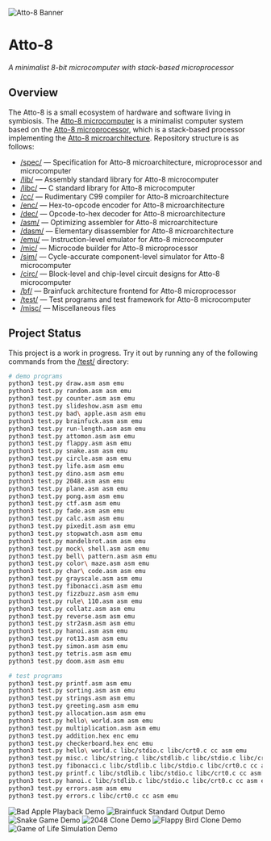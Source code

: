 ![Atto-8 Banner](misc/assets/banner.png)

# Atto-8

_A minimalist 8-bit microcomputer with stack-based microprocessor_

## Overview

The Atto-8 is a small ecosystem of hardware and software living in symbiosis. The [Atto-8 microcomputer](spec/microcomputer.md) is a minimalist computer system based on the [Atto-8 microprocessor](spec/microprocessor.md), which is a stack-based processor implementing the [Atto-8 microarchitecture](spec/microarchitecture.md). Repository structure is as follows:

- [/spec/](spec/) &mdash; Specification for Atto-8 microarchitecture, microprocessor and microcomputer
- [/lib/](lib/) &mdash; Assembly standard library for Atto-8 microcomputer
- [/libc/](libc/) &mdash; C standard library for Atto-8 microcomputer
- [/cc/](cc/) &mdash; Rudimentary C99 compiler for Atto-8 microarchitecture
- [/enc/](enc/) &mdash; Hex-to-opcode encoder for Atto-8 microarchitecture
- [/dec/](dec/) &mdash; Opcode-to-hex decoder for Atto-8 microarchitecture
- [/asm/](asm/) &mdash; Optimizing assembler for Atto-8 microarchitecture
- [/dasm/](dasm/) &mdash; Elementary disassembler for Atto-8 microarchitecture
- [/emu/](emu/) &mdash; Instruction-level emulator for Atto-8 microcomputer
- [/mic/](mic/) &mdash; Microcode builder for Atto-8 microprocessor
- [/sim/](sim/) &mdash; Cycle-accurate component-level simulator for Atto-8 microcomputer
- [/circ/](circ/) &mdash; Block-level and chip-level circuit designs for Atto-8 microcomputer
- [/bf/](bf/) &mdash; Brainfuck architecture frontend for Atto-8 microprocessor
- [/test/](test/) &mdash; Test programs and test framework for Atto-8 microcomputer
- [/misc/](misc/) &mdash; Miscellaneous files

## Project Status

This project is a work in progress. Try it out by running any of the following commands from the [/test/](test/) directory:

```bash
# demo programs
python3 test.py draw.asm asm emu
python3 test.py random.asm asm emu
python3 test.py counter.asm asm emu
python3 test.py slideshow.asm asm emu
python3 test.py bad\ apple.asm asm emu
python3 test.py brainfuck.asm asm emu
python3 test.py run-length.asm asm emu
python3 test.py attomon.asm asm emu
python3 test.py flappy.asm asm emu
python3 test.py snake.asm asm emu
python3 test.py circle.asm asm emu
python3 test.py life.asm asm emu
python3 test.py dino.asm asm emu
python3 test.py 2048.asm asm emu
python3 test.py plane.asm asm emu
python3 test.py pong.asm asm emu
python3 test.py ctf.asm asm emu
python3 test.py fade.asm asm emu
python3 test.py calc.asm asm emu
python3 test.py pixedit.asm asm emu
python3 test.py stopwatch.asm asm emu
python3 test.py mandelbrot.asm asm emu
python3 test.py mock\ shell.asm asm emu
python3 test.py bell\ pattern.asm asm emu
python3 test.py color\ maze.asm asm emu
python3 test.py char\ code.asm asm emu
python3 test.py grayscale.asm asm emu
python3 test.py fibonacci.asm asm emu
python3 test.py fizzbuzz.asm asm emu
python3 test.py rule\ 110.asm asm emu
python3 test.py collatz.asm asm emu
python3 test.py reverse.asm asm emu
python3 test.py str2asm.asm asm emu
python3 test.py hanoi.asm asm emu
python3 test.py rot13.asm asm emu
python3 test.py simon.asm asm emu
python3 test.py tetris.asm asm emu
python3 test.py doom.asm asm emu

# test programs
python3 test.py printf.asm asm emu
python3 test.py sorting.asm asm emu
python3 test.py strings.asm asm emu
python3 test.py greeting.asm asm emu
python3 test.py allocation.asm asm emu
python3 test.py hello\ world.asm asm emu
python3 test.py multiplication.asm asm emu
python3 test.py addition.hex enc emu
python3 test.py checkerboard.hex enc emu
python3 test.py hello\ world.c libc/stdio.c libc/crt0.c cc asm emu
python3 test.py misc.c libc/string.c libc/stdlib.c libc/stdio.c libc/crt0.c cc asm emu
python3 test.py fibonacci.c libc/stdlib.c libc/stdio.c libc/crt0.c cc asm emu
python3 test.py printf.c libc/stdlib.c libc/stdio.c libc/crt0.c cc asm emu
python3 test.py hanoi.c libc/stdlib.c libc/stdio.c libc/crt0.c cc asm emu
python3 test.py errors.asm asm emu
python3 test.py errors.c libc/crt0.c cc asm emu
```

![Bad Apple Playback Demo](misc/assets/bad%20apple.gif) ![Brainfuck Standard Output Demo](misc/assets/brainfuck.gif) ![Snake Game Demo](misc/assets/snake.gif) ![2048 Clone Demo](misc/assets/2048.gif) ![Flappy Bird Clone Demo](misc/assets/flappy.gif) ![Game of Life Simulation Demo](misc/assets/life.gif)
